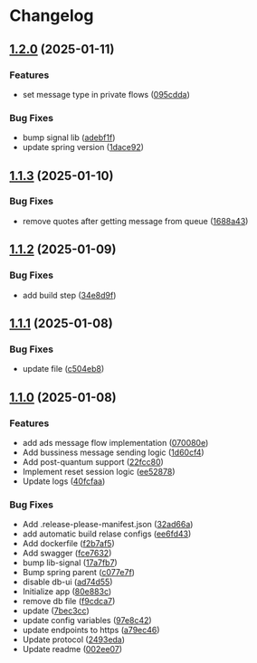 # Changelog

## [1.2.0](https://github.com/sekretess/sekretess-business-app/compare/v1.1.3...v1.2.0) (2025-01-11)


### Features

* set message type in private flows ([095cdda](https://github.com/sekretess/sekretess-business-app/commit/095cdda62158db5db8d058a4f77f703ed500ae3b))


### Bug Fixes

* bump signal lib ([adebf1f](https://github.com/sekretess/sekretess-business-app/commit/adebf1f4c0a63c60ead2dcd8d7f0d9b72dd8713a))
* update spring version ([1dace92](https://github.com/sekretess/sekretess-business-app/commit/1dace9204d33d35baee436808f2d639a5cafaeb2))

## [1.1.3](https://github.com/sekretess/sekretess-business-app/compare/v1.1.2...v1.1.3) (2025-01-10)


### Bug Fixes

* remove quotes after getting message from queue ([1688a43](https://github.com/sekretess/sekretess-business-app/commit/1688a4345b01c49443f696f6cf5f1c1114f06c1e))

## [1.1.2](https://github.com/sekretess/sekretess-business-app/compare/v1.1.1...v1.1.2) (2025-01-09)


### Bug Fixes

* add build step ([34e8d9f](https://github.com/sekretess/sekretess-business-app/commit/34e8d9f14cecd349e1f83103fba1ad520e32117c))

## [1.1.1](https://github.com/sekretess/sekretess-business-app/compare/v1.1.0...v1.1.1) (2025-01-08)


### Bug Fixes

* update file ([c504eb8](https://github.com/sekretess/sekretess-business-app/commit/c504eb8ca4940cd14c4bf975d361ba243a15023b))

## [1.1.0](https://github.com/sekretess/sekretess-business-app/compare/v1.0.0...v1.1.0) (2025-01-08)


### Features

* add ads message flow implementation ([070080e](https://github.com/sekretess/sekretess-business-app/commit/070080e7b6267d999451087379948302d8e7706f))
* Add bussiness message sending logic ([1d60cf4](https://github.com/sekretess/sekretess-business-app/commit/1d60cf470a1f892f2a7c9b815f75e7e969f4031a))
* Add post-quantum support ([22fcc80](https://github.com/sekretess/sekretess-business-app/commit/22fcc806e92c142f6c90a4b588295a4670aaf7ed))
* Implement reset session logic ([ee52878](https://github.com/sekretess/sekretess-business-app/commit/ee528788367a48bea213ae7e6e0c491b0715b953))
* Update logs ([40fcfaa](https://github.com/sekretess/sekretess-business-app/commit/40fcfaa29f24ded2a8271eeba6a96b8423592d4c))


### Bug Fixes

* Add .release-please-manifest.json ([32ad66a](https://github.com/sekretess/sekretess-business-app/commit/32ad66a4211030b4431b133792233e046c4710ed))
* add automatic build relase configs ([ee6fd43](https://github.com/sekretess/sekretess-business-app/commit/ee6fd4383bc9da99f04b0afb06dc88e9a5b2459f))
* Add dockerfile ([f2b7af5](https://github.com/sekretess/sekretess-business-app/commit/f2b7af5b368f0aa1ad63927a8dd878ffad577d02))
* Add swagger ([fce7632](https://github.com/sekretess/sekretess-business-app/commit/fce7632ec610a0b423a34f6a626234cb2482da4a))
* bump lib-signal ([17a7fb7](https://github.com/sekretess/sekretess-business-app/commit/17a7fb79f678853b014501071c867bfa17ef5afa))
* Bump spring parent ([c077e7f](https://github.com/sekretess/sekretess-business-app/commit/c077e7fb91faef32cbbe21c40c9681e53b542ba4))
* disable db-ui ([ad74d55](https://github.com/sekretess/sekretess-business-app/commit/ad74d559b750f010c41c21c2247526c7133faa95))
* Initialize app ([80e883c](https://github.com/sekretess/sekretess-business-app/commit/80e883c38fb63ddfde25cc4050c083fc363ad7de))
* remove db file ([f9cdca7](https://github.com/sekretess/sekretess-business-app/commit/f9cdca76e5b22ac152fe915e268265ce684f961b))
* update ([7bec3cc](https://github.com/sekretess/sekretess-business-app/commit/7bec3cc367d32ddc067d983f7d56d1f265d736a0))
* update config variables ([97e8c42](https://github.com/sekretess/sekretess-business-app/commit/97e8c42f3835add82c912c46dba5d33f027917d7))
* update endpoints to https ([a79ec46](https://github.com/sekretess/sekretess-business-app/commit/a79ec4607a2e4b4cc3d5585f8a3c3b51cd1ebfad))
* Update protocol ([2493eda](https://github.com/sekretess/sekretess-business-app/commit/2493eda3b9677615fed2aa8abd98fbb62778d5af))
* Update readme ([002ee07](https://github.com/sekretess/sekretess-business-app/commit/002ee072df7cc3dbe0441d617d6fe28f8c44d951))
